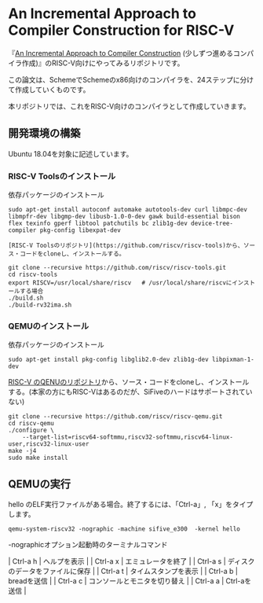 # An Incremental Approach to Compiler Construction for RISC-V

『[An Incremental Approach to Compiler Construction](http://scheme2006.cs.uchicago.edu/11-ghuloum.pdf) (少しずつ進めるコンパイラ作成)』のRISC-V向けにやってみるリポジトリです。

この論文は、SchemeでSchemeのx86向けのコンパイラを、24ステップに分けて作成していくものです。

本リポジトリでは、これをRISC-V向けのコンパイラとして作成していきます。

## 開発環境の構築

Ubuntu 18.04を対象に記述しています。

### RISC-V Toolsのインストール

依存パッケージのインストール

```
sudo apt-get install autoconf automake autotools-dev curl libmpc-dev libmpfr-dev libgmp-dev libusb-1.0-0-dev gawk build-essential bison flex texinfo gperf libtool patchutils bc zlib1g-dev device-tree-compiler pkg-config libexpat-dev

[RISC-V Toolsのリポジトリ](https://github.com/riscv/riscv-tools)から、ソース・コードをcloneし、インストールする。
```

```
git clone --recursive https://github.com/riscv/riscv-tools.git
cd riscv-tools
export RISCV=/usr/local/share/riscv   # /usr/local/share/riscvにインストールする場合
./build.sh
./build-rv32ima.sh
```

### QEMUのインストール

依存パッケージのインストール

```
sudo apt-get install pkg-config libglib2.0-dev zlib1g-dev libpixman-1-dev
```

[RISC-V のQENUのリポジトリ](https://github.com/riscv/riscv-qemu)から、ソース・コードをcloneし、インストールする。(本家の方にもRISC-Vはあるのだが、SiFiveのハードはサポートされていない)


```
git clone --recursive https://github.com/riscv/riscv-qemu.git
cd riscv-qemu
./configure \
    --target-list=riscv64-softmmu,riscv32-softmmu,riscv64-linux-user,riscv32-linux-user
make -j4
sudo make install
```

## QEMUの実行

hello のELF実行ファイルがある場合。終了するには、「Ctrl-a」, 「x」をタイプします。

```
qemu-system-riscv32 -nographic -machine sifive_e300  -kernel hello
```

-nographicオプション起動時のターミナルコマンド

| Ctrl-a h | ヘルプを表示 |
| Ctrl-a x | エミュレータを終了 |
| Ctrl-a s | ディスクのデータをファイルに保存 |
| Ctrl-a t | タイムスタンプを表示 |
| Ctrl-a b | breadを送信 |
| Ctrl-a c | コンソールとモニタを切り替え |
| Ctrl-a a | Ctrl-aを送信 |
